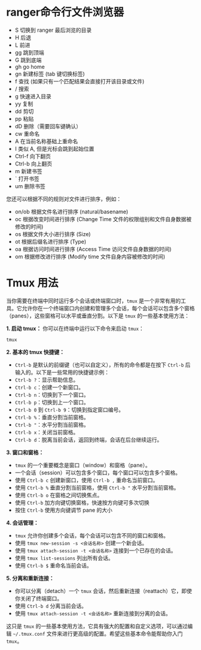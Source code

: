 # ranger命令行文件浏览器
- S 切换到 ranger 最后浏览的目录
- H 后退
- L 前进
- gg 跳到顶端
- G 跳到底端
- gh go home
- gn 新建标签 (tab 键切换标签)
- f 查找 (如果只有一个匹配结果会直接打开该目录或文件)
- / 搜索
- g 快速进入目录
- yy 复制
- dd 剪切
- pp 粘贴
- dD 删除（需要回车键确认）
- cw 重命名
- A 在当前名称基础上重命名
- I 类似 A, 但是光标会跳到起始位置
- Ctrl-f 向下翻页
- Ctrl-b 向上翻页
- m 新建书签
- \` 打开书签
- um 删除书签

您还可以根据不同的规则对文件进行排序，例如：

- on/ob 根据文件名进行排序 (natural/basename)
- oc 根据改变时间进行排序 (Change Time 文件的权限组别和文件自身数据被修改的时间)
- os 根据文件大小进行排序 (Size)
- ot 根据后缀名进行排序 (Type)
- oa 根据访问时间进行排序 (Access Time 访问文件自身数据的时间)
- om 根据修改进行排序 (Modify time 文件自身内容被修改的时间)

# Tmux 用法

当你需要在终端中同时运行多个会话或终端窗口时，`tmux` 是一个非常有用的工具。它允许你在一个终端窗口内创建和管理多个会话，每个会话可以包含多个窗格（panes），这些窗格可以水平或垂直分割。以下是 `tmux` 的一些基本使用方法：

**1. 启动 tmux：**
你可以在终端中运行以下命令来启动 `tmux`：

```bash
tmux
```

**2. 基本的 tmux 快捷键：**
   - `Ctrl-b` 是默认的前缀键（也可以自定义），所有的命令都是在按下 `Ctrl-b` 后输入的。以下是一些常用的快捷键示例：
   - `Ctrl-b ?`：显示帮助信息。
   - `Ctrl-b c`：创建一个新窗口。
   - `Ctrl-b n`：切换到下一个窗口。
   - `Ctrl-b p`：切换到上一个窗口。
   - `Ctrl-b 0` 到 `Ctrl-b 9`：切换到指定窗口编号。
   - `Ctrl-b %`：垂直分割当前窗格。
   - `Ctrl-b "`：水平分割当前窗格。
   - `Ctrl-b x`：关闭当前窗格。
   - `Ctrl-b d`：脱离当前会话，返回到终端，会话在后台继续运行。

**3. 窗口和窗格：**
   - `tmux` 的一个重要概念是窗口（window）和窗格（pane）。
   - 一个会话（session）可以包含多个窗口，每个窗口可以包含多个窗格。
   - 使用 `Ctrl-b c` 创建新窗口，使用 `Ctrl-b ,` 重命名当前窗口。
   - 使用 `Ctrl-b %` 垂直分割当前窗格，使用 `Ctrl-b "` 水平分割当前窗格。
   - 使用 `Ctrl-b o` 在窗格之间切换焦点。
   - 使用 `Ctrl-b` 加方向键切换窗格，快速按方向键可多次切换
   - 按住 `Ctrl-b` 使用方向键调节 pane 的大小

**4. 会话管理：**
   - `tmux` 允许你创建多个会话，每个会话可以包含不同的窗口和窗格。
   - 使用 `tmux new-session -s <会话名称>` 创建一个新会话。
   - 使用 `tmux attach-session -t <会话名称>` 连接到一个已存在的会话。
   - 使用 `tmux list-sessions` 列出所有会话。
   - 使用 `Ctrl-b $` 重命名当前会话。

**5. 分离和重新连接：**
   - 你可以分离（detach）一个 `tmux` 会话，然后重新连接（reattach）它，即使你关闭了终端窗口。
   - 使用 `Ctrl-b d` 分离当前会话。
   - 使用 `tmux attach-session -t <会话名称>` 重新连接到分离的会话。

这只是 `tmux` 的一些基本使用方法，它具有强大的配置和自定义选项，可以通过编辑 `~/.tmux.conf` 文件来进行更高级的配置。希望这些基本命令能帮助你入门 `tmux`。

